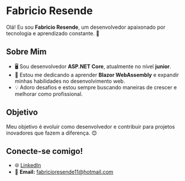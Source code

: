 # Fabricio Resende

Olá! Eu sou **Fabricio Resende**, um desenvolvedor apaixonado por tecnologia e aprendizado constante. 🚀

## Sobre Mim

- 🖥️ Sou desenvolvedor **ASP.NET Core**, atualmente no nível **junior**. 
- 🌱 Estou me dedicando a aprender **Blazor WebAssembly** e expandir minhas habilidades no desenvolvimento web.
- 💡 Adoro desafios e estou sempre buscando maneiras de crescer e melhorar como profissional.

## Objetivo

Meu objetivo é evoluir como desenvolvedor e contribuir para projetos inovadores que fazem a diferença. 😊

## Conecte-se comigo!

- 🌐 [LinkedIn](https://www.linkedin.com/in/fabriciobresende/)
- 📧 **Email:** fabricioresende11@hotmail.com
